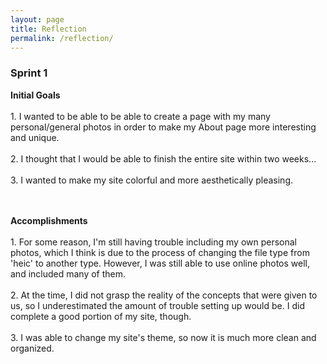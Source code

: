 ```yaml
---
layout: page
title: Reflection
permalink: /reflection/
---
```


<html>

<div>

### Sprint 1 ###

<p><strong>Initial Goals</strong><br><br>
1. I wanted to be able to be able to create a page with my many personal/general photos in order to make my About page more interesting and unique. <br><br>
2. I thought that I would be able to finish the entire site within two weeks... <br><br>
3. I wanted to make my site colorful and more aesthetically pleasing. <br><br><br>

<p><strong>Accomplishments</strong><br><br>
1. For some reason, I'm still having trouble including my own personal photos, which I think is due to the process of changing the file type from 'heic' to another type. However, I was still able to use online photos well, and included many of them.<br><br>
2. At the time, I did not grasp the reality of the concepts that were given to us, so I underestimated the amount of trouble setting up would be. I did complete a good portion of my site, though.<br><br>
3. I was able to change my site's theme, so now it is much more clean and organized.

<script src="https://utteranc.es/client.js"
        repo="nighthawkcoders/portfolio_2025"
        issue-term="title"
        label="blogpost-comment"
        theme="github-light"
        crossorigin="anonymous"
        async>
</script>


